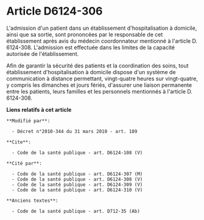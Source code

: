 # Article D6124-306

L'admission d'un patient dans un établissement d'hospitalisation à domicile, ainsi que sa sortie, sont prononcées par le
responsable de cet établissement après avis du médecin coordonnateur mentionné à l'article D. 6124-308. L'admission est
effectuée dans les limites de la capacité autorisée de l'établissement. 

Afin de garantir la sécurité des patients et la coordination des soins, tout établissement d'hospitalisation à domicile
dispose d'un système de communication à distance permettant, vingt-quatre heures sur vingt-quatre, y compris les dimanches et
jours fériés, d'assurer une liaison permanente entre les patients, leurs familles et les personnels mentionnés à l'article D.
6124-308.

**Liens relatifs à cet article**

	**Modifié par**:

	  - Décret n°2010-344 du 31 mars 2010 - art. 189

	**Cite**:

	  - Code de la santé publique - art. D6124-108 (V)

	**Cité par**:

	  - Code de la santé publique - art. D6124-307 (M)
	  - Code de la santé publique - art. D6124-308 (V)
	  - Code de la santé publique - art. D6124-309 (V)
	  - Code de la santé publique - art. D6124-310 (V)

	**Anciens textes**:

	  - Code de la santé publique - art. D712-35 (Ab)
